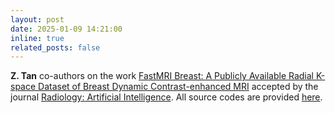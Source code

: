 ```yaml
---
layout: post
date: 2025-01-09 14:21:00
inline: true
related_posts: false
---
```


**Z. Tan** co-authors on the work <a href='https://doi.org/10.1148/ryai.240345'>FastMRI Breast: A Publicly Available Radial K-space Dataset of Breast Dynamic Contrast-enhanced MRI</a> accepted by the journal <a href='https://pubs.rsna.org/journal/ai'>Radiology: Artificial Intelligence</a>. All source codes are provided <a href='https://github.com/eddysolo/demo_dce_recon'>here</a>.
